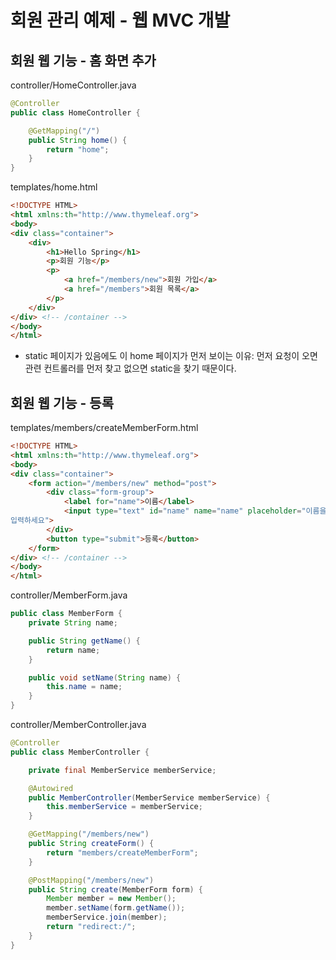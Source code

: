 # 회원 관리 예제 - 웹 MVC 개발
## 회원 웹 기능 - 홈 화면 추가
controller/HomeController.java
```java
@Controller
public class HomeController {

    @GetMapping("/")
    public String home() {
        return "home";
    }
}
```
templates/home.html
```html
<!DOCTYPE HTML>
<html xmlns:th="http://www.thymeleaf.org">
<body>
<div class="container">
    <div>
        <h1>Hello Spring</h1>
        <p>회원 기능</p>
        <p>
            <a href="/members/new">회원 가입</a>
            <a href="/members">회원 목록</a>
        </p>
    </div>
</div> <!-- /container -->
</body>
</html>
```
- static 페이지가 있음에도 이 home 페이지가 먼저 보이는 이유: 먼저 요청이 오면 관련 컨트롤러를 먼저 찾고 없으면 static을 찾기 때문이다.

## 회원 웹 기능 - 등록
templates/members/createMemberForm.html
```html
<!DOCTYPE HTML>
<html xmlns:th="http://www.thymeleaf.org">
<body>
<div class="container">
    <form action="/members/new" method="post">
        <div class="form-group">
            <label for="name">이름</label>
            <input type="text" id="name" name="name" placeholder="이름을
입력하세요">
        </div>
        <button type="submit">등록</button>
    </form>
</div> <!-- /container -->
</body>
</html>
```
controller/MemberForm.java
```java
public class MemberForm {
    private String name;

    public String getName() {
        return name;
    }

    public void setName(String name) {
        this.name = name;
    }
}
```
controller/MemberController.java
```java
@Controller
public class MemberController {

    private final MemberService memberService;

    @Autowired
    public MemberController(MemberService memberService) {
        this.memberService = memberService;
    }

    @GetMapping("/members/new")
    public String createForm() {
        return "members/createMemberForm";
    }

    @PostMapping("/members/new")
    public String create(MemberForm form) {
        Member member = new Member();
        member.setName(form.getName());
        memberService.join(member);
        return "redirect:/";
    }
}
```
